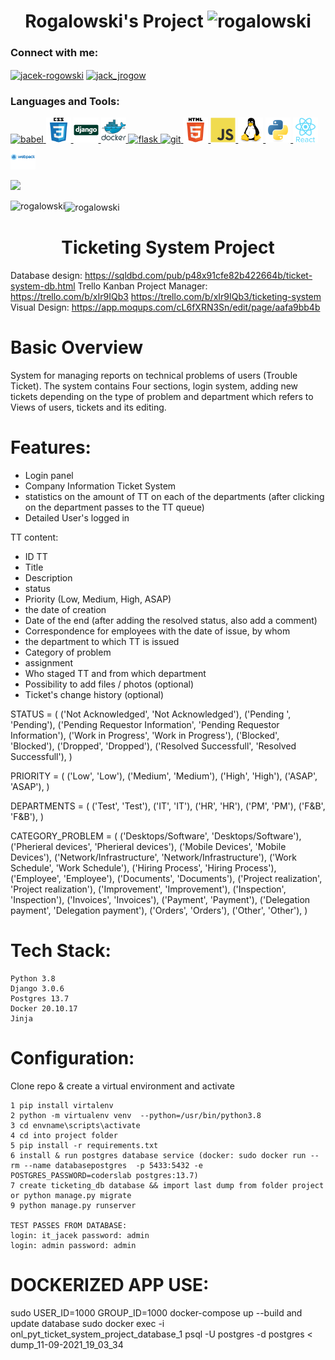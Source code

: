 <h1 align="center">Rogalowski's Project <img src="https://komarev.com/ghpvc/?username=rogalowski&label=Profile%20views&color=0e75b6&style=flat" alt="rogalowski" /></h1>

<h3 align="left">Connect with me:</h3>
<p align="left">
<a href="https://linkedin.com/in/jacek-rogowski" target="blank"><img align="center" src="https://raw.githubusercontent.com/rahuldkjain/github-profile-readme-generator/master/src/images/icons/Social/linked-in-alt.svg" alt="jacek-rogowski" height="30" width="40" /></a>
<a href="https://instagram.com/jack_jrogow" target="blank"><img align="center" src="https://raw.githubusercontent.com/rahuldkjain/github-profile-readme-generator/master/src/images/icons/Social/instagram.svg" alt="jack_jrogow" height="30" width="40" /></a>
</p>

<h3 align="left">Languages and Tools:</h3>
<p align="left"> <a href="https://babeljs.io/" target="_blank" rel="noreferrer"> <img src="https://www.vectorlogo.zone/logos/babeljs/babeljs-icon.svg" alt="babel" width="40" height="40"/> </a> <a href="https://www.w3schools.com/css/" target="_blank" rel="noreferrer"> <img src="https://raw.githubusercontent.com/devicons/devicon/master/icons/css3/css3-original-wordmark.svg" alt="css3" width="40" height="40"/> </a> <a href="https://www.djangoproject.com/" target="_blank" rel="noreferrer"> <img src="https://raw.githubusercontent.com/devicons/devicon/master/icons/django/django-original.svg" alt="django" width="40" height="40"/> </a> <a href="https://www.docker.com/" target="_blank" rel="noreferrer"> <img src="https://raw.githubusercontent.com/devicons/devicon/master/icons/docker/docker-original-wordmark.svg" alt="docker" width="40" height="40"/> </a> <a href="https://flask.palletsprojects.com/" target="_blank" rel="noreferrer"> <img src="https://www.vectorlogo.zone/logos/pocoo_flask/pocoo_flask-icon.svg" alt="flask" width="40" height="40"/> </a> <a href="https://git-scm.com/" target="_blank" rel="noreferrer"> <img src="https://www.vectorlogo.zone/logos/git-scm/git-scm-icon.svg" alt="git" width="40" height="40"/> </a> <a href="https://www.w3.org/html/" target="_blank" rel="noreferrer"> <img src="https://raw.githubusercontent.com/devicons/devicon/master/icons/html5/html5-original-wordmark.svg" alt="html5" width="40" height="40"/> </a> <a href="https://developer.mozilla.org/en-US/docs/Web/JavaScript" target="_blank" rel="noreferrer"> <img src="https://raw.githubusercontent.com/devicons/devicon/master/icons/javascript/javascript-original.svg" alt="javascript" width="40" height="40"/> </a> <a href="https://www.linux.org/" target="_blank" rel="noreferrer"> <img src="https://raw.githubusercontent.com/devicons/devicon/master/icons/linux/linux-original.svg" alt="linux" width="40" height="40"/> </a> <a href="https://www.python.org" target="_blank" rel="noreferrer"> <img src="https://raw.githubusercontent.com/devicons/devicon/master/icons/python/python-original.svg" alt="python" width="40" height="40"/> </a> <a href="https://reactjs.org/" target="_blank" rel="noreferrer"> <img src="https://raw.githubusercontent.com/devicons/devicon/master/icons/react/react-original-wordmark.svg" alt="react" width="40" height="40"/> </a> <a href="https://webpack.js.org" target="_blank" rel="noreferrer"> <img src="https://raw.githubusercontent.com/devicons/devicon/d00d0969292a6569d45b06d3f350f463a0107b0d/icons/webpack/webpack-original-wordmark.svg" alt="webpack" width="40" height="40"/> </a> </p>

![](http://github-profile-summary-cards.vercel.app/api/cards/profile-details?username=rogalowski&theme=solarized)

<p>  <img align="center" src="https://github-readme-stats.vercel.app/api?username=rogalowski&show_icons=true&locale=en" alt="rogalowski" /> &nbsp; <img align="left" src="https://github-readme-stats.vercel.app/api/top-langs?username=rogalowski&show_icons=true&locale=en&layout=compact" alt="rogalowski" /> </p>

<h1 align="center">Ticketing System Project</h1>

Database design: https://sqldbd.com/pub/p48x91cfe82b422664b/ticket-system-db.html
Trello Kanban Project Manager: https://trello.com/b/xIr9IQb3 https://trello.com/b/xIr9IQb3/ticketing-system
Visual Design: https://app.moqups.com/cL6fXRN3Sn/edit/page/aafa9bb4b

# Basic Overview

System for managing reports on technical problems of users (Trouble Ticket). The system contains
Four sections, login system, adding new tickets depending on the type of problem and department which refers to
Views of users, tickets and its editing.

# Features:

-   Login panel
-   Company Information Ticket System
-   statistics on the amount of TT on each of the departments (after clicking on the department passes to the TT queue)
-   Detailed User's logged in

TT content:

-   ID TT
-   Title
-   Description
-   status
-   Priority (Low, Medium, High, ASAP)
-   the date of creation
-   Date of the end (after adding the resolved status, also add a comment)
-   Correspondence for employees with the date of issue, by whom
-   the department to which TT is issued
-   Category of problem
-   assignment
-   Who staged TT and from which department
-   Possibility to add files / photos (optional)
-   Ticket's change history (optional)

STATUS = (
('Not Acknowledged', 'Not Acknowledged'),
('Pending ', 'Pending'),
('Pending Requestor Information', 'Pending Requestor Information'),
('Work in Progress', 'Work in Progress'),
('Blocked', 'Blocked'),
('Dropped', 'Dropped'),
('Resolved Successfull', 'Resolved Successfull'),
)

PRIORITY = (
('Low', 'Low'),
('Medium', 'Medium'),
('High', 'High'),
('ASAP', 'ASAP'),
)

DEPARTMENTS = (
('Test', 'Test'),
('IT', 'IT'),
('HR', 'HR'),
('PM', 'PM'),
('F&B', 'F&B'),
)

CATEGORY_PROBLEM = (
('Desktops/Software', 'Desktops/Software'),
('Pherieral devices', 'Pherieral devices'),
('Mobile Devices', 'Mobile Devices'),
('Network/Infrastructure', 'Network/Infrastructure'),
('Work Schedule', 'Work Schedule'),
('Hiring Process', 'Hiring Process'),
('Employee', 'Employee'),
('Documents', 'Documents'),
('Project realization', 'Project realization'),
('Improvement', 'Improvement'),
('Inspection', 'Inspection'),
('Invoices', 'Invoices'),
('Payment', 'Payment'),
('Delegation payment', 'Delegation payment'),
('Orders', 'Orders'),
('Other', 'Other'),
)

# Tech Stack:

    Python 3.8
    Django 3.0.6
    Postgres 13.7
    Docker 20.10.17
    Jinja

# Configuration:

Clone repo & create a virtual environment and activate

    1 pip install virtalenv
    2 python -m virtualenv venv  --python=/usr/bin/python3.8
    3 cd envname\scripts\activate
    4 cd into project folder
    5 pip install -r requirements.txt
    6 install & run postgres database service (docker: sudo docker run --rm --name databasepostgres  -p 5433:5432 -e POSTGRES_PASSWORD=coderslab postgres:13.7)
    7 create ticketing_db database && import last dump from folder project or python manage.py migrate
    9 python manage.py runserver

    TEST PASSES FROM DATABASE:
    login: it_jacek password: admin
    login: admin password: admin

# DOCKERIZED APP USE:

sudo USER_ID=1000 GROUP_ID=1000 docker-compose up --build
and update database
sudo docker exec -i onl_pyt_ticket_system_project_database_1 psql -U postgres -d postgres < dump_11-09-2021_19_03_34
